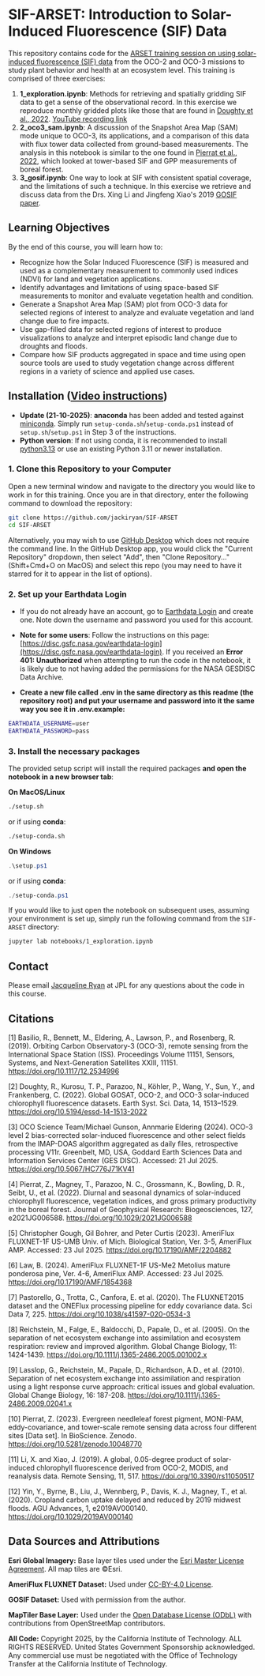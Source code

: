 # SIF-ARSET: Introduction to Solar-Induced Fluorescence (SIF) Data

This repository contains code for the [ARSET training session on using solar-induced fluorescence (SIF) data](https://www.earthdata.nasa.gov/learn/trainings/solar-induced-fluorescence-sif-observations-assessing-vegetation-changes-related) from the OCO-2 and OCO-3 missions to study plant behavior and health at an ecosystem level. This training is comprised of three exercises:

1. **1_exploration.ipynb**: Methods for retrieving and spatially gridding SIF data to get a sense of the observational record. In this exercise we reproduce monthly gridded plots like those that are found in [Doughty et al., 2022](https://doi.org/10.5194/essd-14-1513-2022). [YouTube recording link](https://www.youtube.com/watch?v=6_XKD3wrJ1g)
2. **2_oco3_sam.ipynb**: A discussion of the Snapshot Area Map (SAM) mode unique to OCO-3, its applications, and a comparison of this data with flux tower data collected from ground-based measurements. The analysis in this notebook is similar to the one found in [Pierrat et al., 2022](https://doi.org/10.1029/2021JG006588), which looked at tower-based SIF and GPP measurements of boreal forest.
3. **3_gosif.ipynb**: One way to look at SIF with consistent spatial coverage, and the limitations of such a technique. In this exercise we retrieve and discuss data from the Drs. Xing Li and Jingfeng Xiao's 2019 [GOSIF paper](https://doi.org/10.3390/rs11050517).

## Learning Objectives

By the end of this course, you will learn how to:

* Recognize how the Solar Induced Fluorescence (SIF) is measured and used as a complementary measurement to commonly used indices (NDVI) for land and vegetation applications.
* Identify advantages and limitations of using space-based SIF measurements to monitor and evaluate vegetation health and condition.
* Generate a Snapshot Area Map (SAM) plot from OCO-3 data for selected regions of interest to analyze and evaluate vegetation and land change due to fire impacts.
* Use gap-filled data for selected regions of interest to produce visualizations to analyze and interpret episodic land change due to droughts and floods.
* Compare how SIF products aggregated in space and time using open source tools are used to study vegetation change across different regions in a variety of science and applied use cases.

## Installation ([Video instructions](https://www.youtube.com/watch?v=6_XKD3wrJ1g&t=1885s))
 
* **Update (21-10-2025)**: **anaconda** has been added and tested against [miniconda](https://www.anaconda.com/docs/getting-started/miniconda/install). Simply run `setup-conda.sh`/`setup-conda.ps1` instead of `setup.sh`/`setup.ps1` in Step 3 of the instructions.
* **Python version**: If not using conda, it is recommended to install [python3.13](https://www.python.org/downloads/release/python-3139/) or use an existing Python 3.11 or newer installation.

### 1. Clone this Repository to your Computer

Open a new terminal window and navigate to the directory you would like to work in for this training. Once you are in that directory, enter the following command to download the repository:

```bash
git clone https://github.com/jackiryan/SIF-ARSET
cd SIF-ARSET
```

Alternatively, you may wish to use [GitHub Desktop](https://desktop.github.com/download/) which does not require the command line. In the GitHub Desktop app, you would click the "Current Repository" dropdown, then select "Add", then "Clone Repository..." (Shift+Cmd+O on MacOS) and select this repo (you may need to have it starred for it to appear in the list of options). 

### 2. Set up your Earthdata Login

* If you do not already have an account, go to [Earthdata Login](https://urs.earthdata.nasa.gov/) and create one. Note down the username and password you used for this account.

* **Note for some users**: Follow the instructions on this page: [https://disc.gsfc.nasa.gov/earthdata-login](https://disc.gsfc.nasa.gov/earthdata-login). If you received an **Error 401: Unauthorized** when attempting to run the code in the notebook, it is likely due to not having added the permissions for the NASA GESDISC Data Archive.

* **Create a new file called .env in the same directory as this readme (the repository root) and put your username and password into it the same way you see it in .env.example:**
```bash
EARTHDATA_USERNAME=user
EARTHDATA_PASSWORD=pass
```

### 3. Install the necessary packages

The provided setup script will install the required packages **and open the notebook in a new browser tab**:

**On MacOS/Linux**
```bash
./setup.sh
```
or if using **conda**:
```bash
./setup-conda.sh
```

**On Windows**
```powershell
.\setup.ps1
```
or if using **conda**:
```powershell
./setup-conda.ps1
```

If you would like to just open the notebook on subsequent uses, assuming your environment is set up, simply run the following command from the `SIF-ARSET` directory:

```bash
jupyter lab notebooks/1_exploration.ipynb
```

## Contact

Please email [Jacqueline Ryan](mailto:Jacqueline.Ryan@jpl.nasa.gov) at JPL for any questions about the code in this course.

## Citations

[1] Basilio, R., Bennett, M., Eldering, A., Lawson, P., and Rosenberg, R. (2019). Orbiting Carbon Observatory-3 (OCO-3), remote sensing from the International Space Station (ISS). Proceedings Volume 11151, Sensors, Systems, and Next-Generation Satellites XXIII, 11151. https://doi.org/10.1117/12.2534996

[2] Doughty, R., Kurosu, T. P., Parazoo, N., Köhler, P., Wang, Y., Sun, Y., and Frankenberg, C. (2022). Global GOSAT, OCO-2, and OCO-3 solar-induced chlorophyll fluorescence datasets. Earth Syst. Sci. Data, 14, 1513–1529. https://doi.org/10.5194/essd-14-1513-2022

[3] OCO Science Team/Michael Gunson, Annmarie Eldering (2024). OCO-3 level 2 bias-corrected solar-induced fluorescence and other select fields from the IMAP-DOAS algorithm aggregated as daily files, retrospective processing V11r. Greenbelt, MD, USA, Goddard Earth Sciences Data and Information Services Center (GES DISC). Accessed: 21 Jul 2025. https://doi.org/10.5067/HC776J71KV41

[4] Pierrat, Z., Magney, T., Parazoo, N. C., Grossmann, K., Bowling, D. R., Seibt, U., et al. (2022). Diurnal and seasonal dynamics of solar-induced chlorophyll fluorescence, vegetation indices, and gross primary productivity in the boreal forest. Journal of Geophysical Research: Biogeosciences, 127, e2021JG006588. https://doi.org/10.1029/2021JG006588

[5] Christopher Gough, Gil Bohrer, and Peter Curtis (2023). AmeriFlux FLUXNET-1F US-UMB Univ. of Mich. Biological Station, Ver. 3-5, AmeriFlux AMP. Accessed: 23 Jul 2025. https://doi.org/10.17190/AMF/2204882

[6] Law, B. (2024). AmeriFlux FLUXNET-1F US-Me2 Metolius mature ponderosa pine, Ver. 4-6, AmeriFlux AMP. Accessed: 23 Jul 2025. https://doi.org/10.17190/AMF/1854368

[7] Pastorello, G., Trotta, C., Canfora, E. et al. (2020). The FLUXNET2015 dataset and the ONEFlux processing pipeline for eddy covariance data. Sci Data 7, 225. https://doi.org/10.1038/s41597-020-0534-3

[8] Reichstein, M., Falge, E., Baldocchi, D., Papale, D., et al. (2005).  On the separation of net ecosystem exchange into assimilation and ecosystem respiration: review and improved algorithm. Global Change Biology, 11: 1424-1439. https://doi.org/10.1111/j.1365-2486.2005.001002.x

[9] Lasslop, G., Reichstein, M., Papale, D., Richardson, A.D., et al. (2010). Separation of net ecosystem exchange into assimilation and respiration using a light response curve approach: critical issues and global evaluation. Global Change Biology, 16: 187-208. https://doi.org/10.1111/j.1365-2486.2009.02041.x

[10] Pierrat, Z. (2023). Evergreen needleleaf forest pigment, MONI-PAM, eddy-covariance, and tower-scale remote sensing data across four different sites [Data set]. In BioScience. Zenodo. https://doi.org/10.5281/zenodo.10048770

[11] Li, X. and Xiao, J. (2019). A global, 0.05-degree product of solar-induced chlorophyll fluorescence derived from OCO-2, MODIS, and reanalysis data. Remote Sensing, 11, 517. https://doi.org/10.3390/rs11050517

[12] Yin, Y., Byrne, B., Liu, J., Wennberg, P., Davis, K. J., Magney, T., et al. (2020). Cropland carbon uptake delayed and reduced by 2019 midwest floods. AGU Advances, 1, e2019AV000140. https://doi.org/10.1029/2019AV000140


## Data Sources and Attributions

**Esri Global Imagery:** Base layer tiles used under the [Esri Master License Agreement](https://www.esri.com/content/dam/esrisites/en-us/media/legal/ma-full/ma-full.pdf). All map tiles are ©Esri.

**AmeriFlux FLUXNET Dataset:** Used under [CC-BY-4.0 License](https://ameriflux.lbl.gov/sites/siteinfo/US-Me2#data-citation).

**GOSIF Dataset:** Used with permission from the author.

**MapTiler Base Layer:** Used under the [Open Database License (ODbL)](https://opendatacommons.org/licenses/odbl/) with contributions from OpenStreetMap contributors.

**All Code:** Copyright 2025, by the California Institute of Technology. ALL RIGHTS RESERVED. United States Government Sponsorship acknowledged. Any commercial use must be negotiated with the Office of Technology Transfer at the California Institute of Technology.

